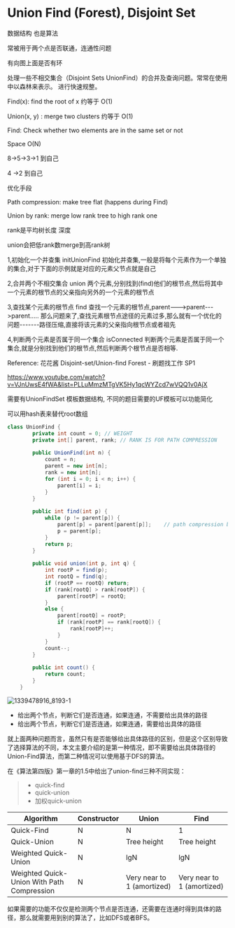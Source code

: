 # Union Find (Forest), Disjoint Set

数据结构 也是算法

常被用于两个点是否联通，连通性问题

有向图上面是否有环

处理一些不相交集合（Disjoint Sets UnionFind）的合并及查询问题。常常在使用中以森林来表示。 进行快速规整。

Find(x): find the root of x    约等于 O(1)

Union(x, y) : merge two clusters 约等于 O(1)

Find: Check whether two elements are in the same set or not

Space O(N)

8->5->3->1 到自己

4 ->2 到自己



优化手段

Path compression: make tree flat   (happens during Find)

Union by rank: merge low rank tree to high rank one

rank是平均树长度 深度

union会把低rank数merge到高rank树



1,初始化一个并查集 initUnionFind
初始化并查集,一般是将每个元素作为一个单独的集合,对于下面的示例就是对应的元素父节点就是自己

2,合并两个不相交集合 union
两个元素,分别找到(find)他们的根节点,然后将其中一个元素的根节点的父亲指向另外的一个元素的根节点

3,查找某个元素的根节点 find
查找一个元素的根节点,parent--->parent--->parent.....
那么问题来了,查找元素根节点途径的元素过多,那么就有一个优化的问题-------路径压缩,直接将该元素的父亲指向根节点或者祖先

4,判断两个元素是否属于同一个集合 isConnected
判断两个元素是否属于同一个集合,就是分别找到他们的根节点,然后判断两个根节点是否相等.





Reference: 花花酱 Disjoint-set/Union-find Forest - 刷题找工作 SP1

https://www.youtube.com/watch?v=VJnUwsE4fWA&list=PLLuMmzMTgVK5Hy1qcWYZcd7wVQQ1v0AjX



需要有UnionFindSet 模板数据结构, 不同的题目需要的UF模板可以功能简化

可以用hash表来替代root数组

```java
class UnionFind {
        private int count = 0; // WEIGHT
        private int[] parent, rank; // RANK IS FOR PATH COMPRESSION
        
        public UnionFind(int n) {
            count = n;
            parent = new int[n];
            rank = new int[n];
            for (int i = 0; i < n; i++) {
                parent[i] = i;
            }
        }
        
        public int find(int p) {
        	while (p != parent[p]) {
                parent[p] = parent[parent[p]];    // path compression by halving
                p = parent[p];
            }
            return p;
        }
        
        public void union(int p, int q) {
            int rootP = find(p);
            int rootQ = find(q);
            if (rootP == rootQ) return;
            if (rank[rootQ] > rank[rootP]) {
                parent[rootP] = rootQ;
            }
            else {
                parent[rootQ] = rootP;
                if (rank[rootP] == rank[rootQ]) {
                    rank[rootP]++;
                }
            }
            count--;
        }
        
        public int count() {
            return count;
        }
    }
```

![1339478916_8193-1](http://jbcdn2.b0.upaiyun.com/2016/11/58d4e2da4360c22a359eb55836e795e2.png)



- 给出两个节点，判断它们是否连通，如果连通，不需要给出具体的路径
- 给出两个节点，判断它们是否连通，如果连通，需要给出具体的路径

就上面两种问题而言，虽然只有是否能够给出具体路径的区别，但是这个区别导致了选择算法的不同，本文主要介绍的是第一种情况，即不需要给出具体路径的Union-Find算法，而第二种情况可以使用基于DFS的算法。



在《算法第四版》第一章的1.5中给出了union-find三种不同实现：

> - quick-find
> - quick-union
> - 加权quick-union

| Algorithm                                  | Constructor | Union                      | Find                       |
| ------------------------------------------ | ----------- | -------------------------- | -------------------------- |
| Quick-Find                                 | N           | N                          | 1                          |
| Quick-Union                                | N           | Tree height                | Tree height                |
| Weighted Quick-Union                       | N           | lgN                        | lgN                        |
| Weighted Quick-Union With Path Compression | N           | Very near to 1 (amortized) | Very near to 1 (amortized) |

如果需要的功能不仅仅是检测两个节点是否连通，还需要在连通时得到具体的路径，那么就需要用到别的算法了，比如DFS或者BFS。